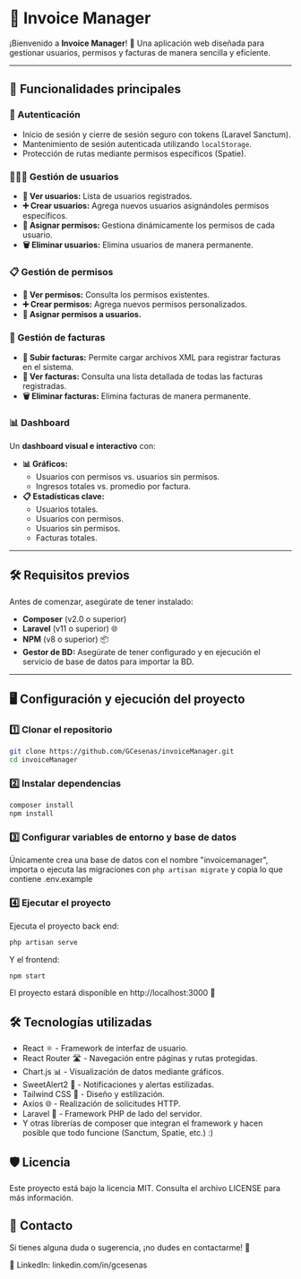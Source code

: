 # 📄 Invoice Manager

¡Bienvenido a **Invoice Manager**! 🎉 Una aplicación web diseñada para gestionar usuarios, permisos y facturas de manera sencilla y eficiente.

---

## 🚀 Funcionalidades principales

### 🔐 Autenticación
- Inicio de sesión y cierre de sesión seguro con tokens (Laravel Sanctum).
- Mantenimiento de sesión autenticada utilizando `localStorage`.
- Protección de rutas mediante permisos específicos (Spatie).

### 🧑‍🤝‍🧑 Gestión de usuarios
- **🔎 Ver usuarios:** Lista de usuarios registrados.
- **➕ Crear usuarios:** Agrega nuevos usuarios asignándoles permisos específicos.
- **🔄 Asignar permisos:** Gestiona dinámicamente los permisos de cada usuario.
- **🗑️ Eliminar usuarios:** Elimina usuarios de manera permanente.

### 📋 Gestión de permisos
- **🔎 Ver permisos:** Consulta los permisos existentes.
- **➕ Crear permisos:** Agrega nuevos permisos personalizados.
- **🔄 Asignar permisos a usuarios.**

### 🧾 Gestión de facturas
- **📂 Subir facturas:** Permite cargar archivos XML para registrar facturas en el sistema.
- **📄 Ver facturas:** Consulta una lista detallada de todas las facturas registradas.
- **🗑️ Eliminar facturas:** Elimina facturas de manera permanente.

### 📊 Dashboard
Un **dashboard visual e interactivo** con:
- **📊 Gráficos:**
  - Usuarios con permisos vs. usuarios sin permisos.
  - Ingresos totales vs. promedio por factura.
- **📋 Estadísticas clave:**
  - Usuarios totales.
  - Usuarios con permisos.
  - Usuarios sin permisos.
  - Facturas totales.

---

## 🛠️ Requisitos previos

Antes de comenzar, asegúrate de tener instalado:

- **Composer** (v2.0 o superior) 
- **Laravel** (v11 o superior) 🌐
- **NPM** (v8 o superior) 📦
- **Gestor de BD:** Asegúrate de tener configurado y en ejecución el servicio de base de datos para importar la BD.

---

## 🖥️ Configuración y ejecución del proyecto

### 1️⃣ Clonar el repositorio
```bash
git clone https://github.com/GCesenas/invoiceManager.git
cd invoiceManager
```
### 2️⃣ Instalar dependencias
```bash
composer install
npm install
```
### 3️⃣ Configurar variables de entorno y base de datos
Únicamente crea una base de datos con el nombre "invoicemanager", importa o ejecuta las migraciones con `php artisan migrate` y copia lo que contiene .env.example

### 4️⃣ Ejecutar el proyecto
Ejecuta el proyecto back end:
```bash
php artisan serve
```
Y el frontend:
```bash
npm start
```
El proyecto estará disponible en http://localhost:3000 🚀

## 🛠️ Tecnologías utilizadas

- React ⚛️ - Framework de interfaz de usuario.
- React Router 🛣️ - Navegación entre páginas y rutas protegidas.
- Chart.js 📊 - Visualización de datos mediante gráficos.
- SweetAlert2 🍬 - Notificaciones y alertas estilizadas.
- Tailwind CSS 🎨 - Diseño y estilización.
- Axios 🌐 - Realización de solicitudes HTTP.
- Laravel 🔴 - Framework PHP de lado del servidor.
- Y otras librerías de composer que integran el framework y hacen posible que todo funcione (Sanctum, Spatie, etc.) :)

## 🛡️ Licencia
Este proyecto está bajo la licencia MIT. Consulta el archivo LICENSE para más información.

## 💬 Contacto
Si tienes alguna duda o sugerencia, ¡no dudes en contactarme! 📩

🔗 LinkedIn: linkedin.com/in/gcesenas